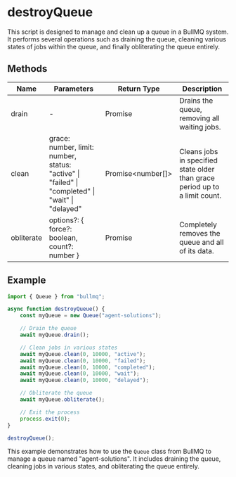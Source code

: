# destroyQueue

This script is designed to manage and clean up a queue in a BullMQ system. It performs several operations such as draining the queue, cleaning various states of jobs within the queue, and finally obliterating the queue entirely.

## Methods

| Name   | Parameters                  | Return Type | Description                                                                 |
|--------|-----------------------------|-------------|-----------------------------------------------------------------------------|
| drain  | -                           | Promise<void> | Drains the queue, removing all waiting jobs.                                |
| clean  | grace: number, limit: number, status: "active" \| "failed" \| "completed" \| "wait" \| "delayed" | Promise<number[]> | Cleans jobs in specified state older than grace period up to a limit count. |
| obliterate | options?: { force?: boolean, count?: number } | Promise<void> | Completely removes the queue and all of its data.                           |

## Example

```typescript
import { Queue } from "bullmq";

async function destroyQueue() {
    const myQueue = new Queue("agent-solutions");

    // Drain the queue
    await myQueue.drain();

    // Clean jobs in various states
    await myQueue.clean(0, 10000, "active");
    await myQueue.clean(0, 10000, "failed");
    await myQueue.clean(0, 10000, "completed");
    await myQueue.clean(0, 10000, "wait");
    await myQueue.clean(0, 10000, "delayed");

    // Obliterate the queue
    await myQueue.obliterate();

    // Exit the process
    process.exit(0);
}

destroyQueue();
```

This example demonstrates how to use the `Queue` class from BullMQ to manage a queue named "agent-solutions". It includes draining the queue, cleaning jobs in various states, and obliterating the queue entirely.
